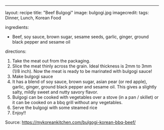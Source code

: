 ---

layout: recipe
title:  "Beef Bulgogi"
image: bulgogi.jpg
imagecredit: 
tags: Dinner, Lunch, Korean Food

ingredients:
- Beef, soy sauce, brown sugar, sesame seeds, garlic,  ginger, ground black pepper and sesame oil

directions:
1) Take the meat out from the packaging.
2) Slice the meat thinly across the grain. Ideal thickness is 2mm to 3mm (1/8 inch). Now the meat is ready to be marinated with bulgogi sauce!
3) Make bulgogi sauce
4) It has a blend of soy sauce, brown sugar, asian pear (or red apple), garlic, ginger, ground black pepper and sesame oil. This gives a slightly salty, mildly sweet and nutty savory flavor.
5) Bulgogi can be cooked with vegetables over a stove (in a pan / skillet) or it can be cooked on a bbq grill without any vegetables. 
6) Serve the bulgogi with some steamed rice
7) Enjoy!!

Source: https://mykoreankitchen.com/bulgogi-korean-bbq-beef/